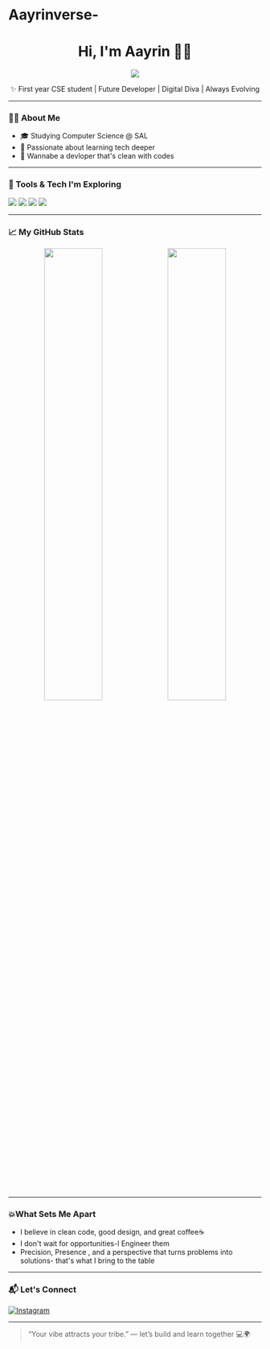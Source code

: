 # Aayrinverse-
<h1 align="center">Hi, I'm Aayrin 👋🏻</h1>
<p align="center">
  <img src="https://readme-typing-svg.herokuapp.com?font=JetBrains+Mono&size=22&duration=3000&pause=1000&color=000000&center=true&vCenter=true&width=500&lines=🎬+Loading+Aayrinverse...;🌸+Welcome+to+my+digital+universe.;👾+Stay+a+while+%7C+Explore+a+repo+or+two." />
</p>
<p align="center">
✨ First year CSE student | Future Developer | Digital Diva |  
 Always Evolving 
</p>

---

### 👩‍💻 About Me

- 🎓 Studying Computer Science @ SAL 
- 🎯 Passionate about learning tech deeper
- 📌 Wannabe a devloper that's clean with codes 

---

### 🧰 Tools & Tech I'm Exploring

<p>
  <img src="https://img.shields.io/badge/-Python-3776AB?style=for-the-badge&logo=python&logoColor=white"/>
  <img src="https://img.shields.io/badge/-GitHub-181717?style=for-the-badge&logo=github&logoColor=white"/>
  <img src="https://img.shields.io/badge/-HTML5-E34F26?style=for-the-badge&logo=html5&logoColor=white"/>
  <img src="https://img.shields.io/badge/-CSS3-1572B6?style=for-the-badge&logo=css3&logoColor=white"/>
</p>

---

### 📈 My GitHub Stats

<p align="center">
  <img src="https://github-readme-stats.vercel.app/api?username=Aayrinverse&show_icons=true&theme=radical" width="48%"/>
  <img src="https://github-readme-streak-stats.herokuapp.com?user=Aayrinverse&theme=radical" width="48%"/>
</p>

---

### 💥What Sets Me Apart

- I believe in clean code, good design, and great coffee☕
- I don't wait for opportunities-I Engineer them 
- Precision, Presence , and a perspective that turns problems into solutions- that's what I bring to the table
---

### 📬 Let's Connect

[![Instagram](https://img.shields.io/badge/-Instagram-E4405F?style=flat-square&logo=Instagram&logoColor=white)](https://instagram.com/aayrin.pathan)

---

> “Your vibe attracts your tribe.” — let’s build and learn together 💻🌍
